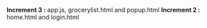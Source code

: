 **Increment 3 :**  app.js, grocerylist.html and popup.html
**Increment 2 :**  home.html and login.html
